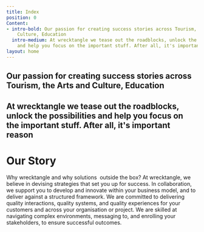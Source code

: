 ```yaml
---
title: Index
position: 0
Content:
- intro-bold: Our passion for creating success stories across Tourism, the Arts and
    Culture, Education
  intro-medium: At wrecktangle we tease out the roadblocks, unlock the possibilities
    and help you focus on the important stuff. After all, it's important reason
layout: home
---
```


## **Our passion for creating success stories across Tourism, the Arts and Culture, Education**

## At wrecktangle we tease out the roadblocks, unlock the possibilities and help you focus on the important stuff. After all, it's important reason

# Our Story
Why wrecktangle and why solutions  outside the box?
At wrecktangle, we believe in devising strategies that set you up for success. In collaboration, we support you to develop and innovate within your business model, and to deliver against a structured framework.
We are committed to delivering quality interactions, quality systems, and quality experiences for your customers and across your organisation or project. We are skilled at navigating complex environments, messaging to, and enrolling your stakeholders, to ensure successful outcomes.
